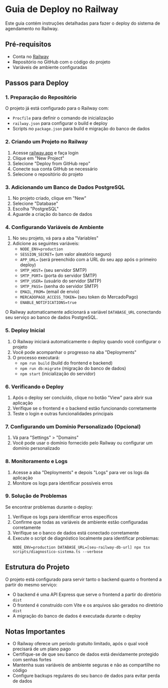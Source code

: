 # Guia de Deploy no Railway

Este guia contém instruções detalhadas para fazer o deploy do sistema de agendamento no Railway.

## Pré-requisitos

- Conta no [Railway](https://railway.app/)
- Repositório no GitHub com o código do projeto
- Variáveis de ambiente configuradas

## Passos para Deploy

### 1. Preparação do Repositório

O projeto já está configurado para o Railway com:

- `Procfile` para definir o comando de inicialização
- `railway.json` para configurar o build e deploy
- Scripts no `package.json` para build e migração do banco de dados

### 2. Criando um Projeto no Railway

1. Acesse [railway.app](https://railway.app/) e faça login
2. Clique em "New Project"
3. Selecione "Deploy from GitHub repo"
4. Conecte sua conta GitHub se necessário
5. Selecione o repositório do projeto

### 3. Adicionando um Banco de Dados PostgreSQL

1. No projeto criado, clique em "New"
2. Selecione "Database"
3. Escolha "PostgreSQL"
4. Aguarde a criação do banco de dados

### 4. Configurando Variáveis de Ambiente

1. No seu projeto, vá para a aba "Variables"
2. Adicione as seguintes variáveis:
   - `NODE_ENV=production`
   - `SESSION_SECRET=` (um valor aleatório seguro)
   - `APP_URL=` (será preenchido com a URL do seu app após o primeiro deploy)
   - `SMTP_HOST=` (seu servidor SMTP)
   - `SMTP_PORT=` (porta do servidor SMTP)
   - `SMTP_USER=` (usuário do servidor SMTP)
   - `SMTP_PASS=` (senha do servidor SMTP)
   - `EMAIL_FROM=` (email de envio)
   - `MERCADOPAGO_ACCESS_TOKEN=` (seu token do MercadoPago)
   - `ENABLE_NOTIFICATIONS=true`

O Railway automaticamente adicionará a variável `DATABASE_URL` conectando seu serviço ao banco de dados PostgreSQL.

### 5. Deploy Inicial

1. O Railway iniciará automaticamente o deploy quando você configurar o projeto
2. Você pode acompanhar o progresso na aba "Deployments"
3. O processo executará:
   - `npm run build` (build do frontend e backend)
   - `npm run db:migrate` (migração do banco de dados)
   - `npm start` (inicialização do servidor)

### 6. Verificando o Deploy

1. Após o deploy ser concluído, clique no botão "View" para abrir sua aplicação
2. Verifique se o frontend e o backend estão funcionando corretamente
3. Teste o login e outras funcionalidades principais

### 7. Configurando um Domínio Personalizado (Opcional)

1. Vá para "Settings" > "Domains"
2. Você pode usar o domínio fornecido pelo Railway ou configurar um domínio personalizado

### 8. Monitoramento e Logs

1. Acesse a aba "Deployments" e depois "Logs" para ver os logs da aplicação
2. Monitore os logs para identificar possíveis erros

### 9. Solução de Problemas

Se encontrar problemas durante o deploy:

1. Verifique os logs para identificar erros específicos
2. Confirme que todas as variáveis de ambiente estão configuradas corretamente
3. Verifique se o banco de dados está conectado corretamente
4. Execute o script de diagnóstico localmente para identificar problemas:
   ```
   NODE_ENV=production DATABASE_URL=[seu-railway-db-url] npx tsx scripts/diagnostico-sistema.ts --verbose
   ```

## Estrutura do Projeto

O projeto está configurado para servir tanto o backend quanto o frontend a partir do mesmo serviço:

- O backend é uma API Express que serve o frontend a partir do diretório `dist`
- O frontend é construído com Vite e os arquivos são gerados no diretório `dist`
- A migração do banco de dados é executada durante o deploy

## Notas Importantes

- O Railway oferece um período gratuito limitado, após o qual você precisará de um plano pago
- Certifique-se de que seu banco de dados está devidamente protegido com senhas fortes
- Mantenha suas variáveis de ambiente seguras e não as compartilhe no código
- Configure backups regulares do seu banco de dados para evitar perda de dados
